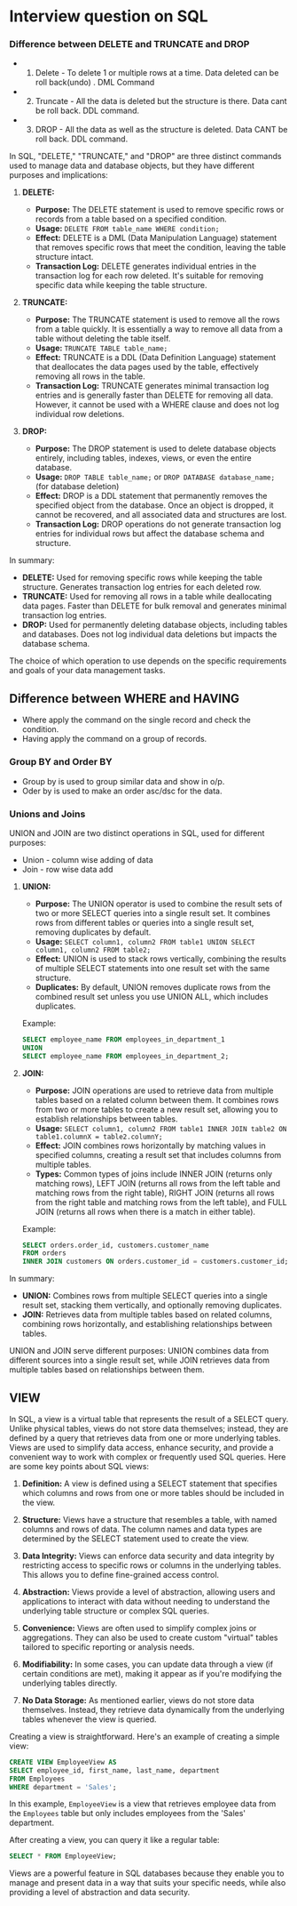 # Interview question on SQL

### Difference between DELETE and TRUNCATE and DROP
- 1. Delete - To delete 1 or multiple rows at a time. Data deleted can be roll back(undo) . DML Command
- 2. Truncate - All the data is deleted  but the structure is there. Data cant be roll back. DDL command.
- 3. DROP - All the data as well as the structure is deleted. Data CANT be roll back. DDL command.

In SQL, "DELETE," "TRUNCATE," and "DROP" are three distinct commands used to manage data and database objects, but they have different purposes and implications:

1. **DELETE:**
   - **Purpose:** The DELETE statement is used to remove specific rows or records from a table based on a specified condition.
   - **Usage:** `DELETE FROM table_name WHERE condition;`
   - **Effect:** DELETE is a DML (Data Manipulation Language) statement that removes specific rows that meet the condition, leaving the table structure intact.
   - **Transaction Log:** DELETE generates individual entries in the transaction log for each row deleted. It's suitable for removing specific data while keeping the table structure.

2. **TRUNCATE:**
   - **Purpose:** The TRUNCATE statement is used to remove all the rows from a table quickly. It is essentially a way to remove all data from a table without deleting the table itself.
   - **Usage:** `TRUNCATE TABLE table_name;`
   - **Effect:** TRUNCATE is a DDL (Data Definition Language) statement that deallocates the data pages used by the table, effectively removing all rows in the table.
   - **Transaction Log:** TRUNCATE generates minimal transaction log entries and is generally faster than DELETE for removing all data. However, it cannot be used with a WHERE clause and does not log individual row deletions.

3. **DROP:**
   - **Purpose:** The DROP statement is used to delete database objects entirely, including tables, indexes, views, or even the entire database.
   - **Usage:** `DROP TABLE table_name;` or `DROP DATABASE database_name;` (for database deletion)
   - **Effect:** DROP is a DDL statement that permanently removes the specified object from the database. Once an object is dropped, it cannot be recovered, and all associated data and structures are lost.
   - **Transaction Log:** DROP operations do not generate transaction log entries for individual rows but affect the database schema and structure.

In summary:

- **DELETE:** Used for removing specific rows while keeping the table structure. Generates transaction log entries for each deleted row.
- **TRUNCATE:** Used for removing all rows in a table while deallocating data pages. Faster than DELETE for bulk removal and generates minimal transaction log entries.
- **DROP:** Used for permanently deleting database objects, including tables and databases. Does not log individual data deletions but impacts the database schema.

The choice of which operation to use depends on the specific requirements and goals of your data management tasks.


## Difference between WHERE and HAVING
- Where apply the command on the single record and check the condition.
- Having apply the command on a group of records.

### Group BY and Order BY
- Group by is used to group similar data and show in o/p.
- Oder by is used to make an order asc/dsc for the  data.

### Unions and Joins
UNION and JOIN are two distinct operations in SQL, used for different purposes:

- Union - column wise adding of data
- Join - row wise data add

1. **UNION:**
   - **Purpose:** The UNION operator is used to combine the result sets of two or more SELECT queries into a single result set. It combines rows from different tables or queries into a single result set, removing duplicates by default.
   - **Usage:** `SELECT column1, column2 FROM table1 UNION SELECT column1, column2 FROM table2;`
   - **Effect:** UNION is used to stack rows vertically, combining the results of multiple SELECT statements into one result set with the same structure.
   - **Duplicates:** By default, UNION removes duplicate rows from the combined result set unless you use UNION ALL, which includes duplicates.

   Example:
   ```sql
   SELECT employee_name FROM employees_in_department_1
   UNION
   SELECT employee_name FROM employees_in_department_2;
   ```

2. **JOIN:**
   - **Purpose:** JOIN operations are used to retrieve data from multiple tables based on a related column between them. It combines rows from two or more tables to create a new result set, allowing you to establish relationships between tables.
   - **Usage:** `SELECT column1, column2 FROM table1 INNER JOIN table2 ON table1.columnX = table2.columnY;`
   - **Effect:** JOIN combines rows horizontally by matching values in specified columns, creating a result set that includes columns from multiple tables.
   - **Types:** Common types of joins include INNER JOIN (returns only matching rows), LEFT JOIN (returns all rows from the left table and matching rows from the right table), RIGHT JOIN (returns all rows from the right table and matching rows from the left table), and FULL JOIN (returns all rows when there is a match in either table).

   Example:
   ```sql
   SELECT orders.order_id, customers.customer_name
   FROM orders
   INNER JOIN customers ON orders.customer_id = customers.customer_id;
   ```

In summary:

- **UNION:** Combines rows from multiple SELECT queries into a single result set, stacking them vertically, and optionally removing duplicates.
- **JOIN:** Retrieves data from multiple tables based on related columns, combining rows horizontally, and establishing relationships between tables.

UNION and JOIN serve different purposes: UNION combines data from different sources into a single result set, while JOIN retrieves data from multiple tables based on relationships between them.

## VIEW
In SQL, a view is a virtual table that represents the result of a SELECT query. Unlike physical tables, views do not store data themselves; instead, they are defined by a query that retrieves data from one or more underlying tables. Views are used to simplify data access, enhance security, and provide a convenient way to work with complex or frequently used SQL queries. Here are some key points about SQL views:

1. **Definition:** A view is defined using a SELECT statement that specifies which columns and rows from one or more tables should be included in the view.

2. **Structure:** Views have a structure that resembles a table, with named columns and rows of data. The column names and data types are determined by the SELECT statement used to create the view.

3. **Data Integrity:** Views can enforce data security and data integrity by restricting access to specific rows or columns in the underlying tables. This allows you to define fine-grained access control.

4. **Abstraction:** Views provide a level of abstraction, allowing users and applications to interact with data without needing to understand the underlying table structure or complex SQL queries.

5. **Convenience:** Views are often used to simplify complex joins or aggregations. They can also be used to create custom "virtual" tables tailored to specific reporting or analysis needs.

6. **Modifiability:** In some cases, you can update data through a view (if certain conditions are met), making it appear as if you're modifying the underlying tables directly.

7. **No Data Storage:** As mentioned earlier, views do not store data themselves. Instead, they retrieve data dynamically from the underlying tables whenever the view is queried.


Creating a view is straightforward. Here's an example of creating a simple view:

```sql
CREATE VIEW EmployeeView AS
SELECT employee_id, first_name, last_name, department
FROM Employees
WHERE department = 'Sales';
```

In this example, `EmployeeView` is a view that retrieves employee data from the `Employees` table but only includes employees from the 'Sales' department.

After creating a view, you can query it like a regular table:

```sql
SELECT * FROM EmployeeView;
```

Views are a powerful feature in SQL databases because they enable you to manage and present data in a way that suits your specific needs, while also providing a level of abstraction and data security.

  
